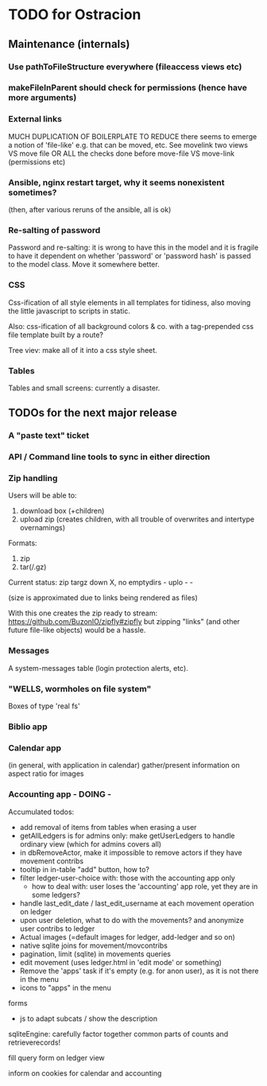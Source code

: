 # TODO for Ostracion

## Maintenance (internals)

### Use pathToFileStructure everywhere (fileaccess views etc)

### makeFileInParent should check for permissions (hence have more arguments)

### External links

MUCH DUPLICATION OF BOILERPLATE TO REDUCE
there seems to emerge a notion of 'file-like'
e.g. that can be moved, etc. See movelink two views VS move file
OR ALL the checks done before move-file VS move-link (permissions etc)

### Ansible, nginx restart target, why it seems nonexistent sometimes?
(then, after various reruns of the ansible, all is ok)

### Re-salting of password

Password and re-salting: it is wrong to have this in the model and
it is fragile to have it dependent on whether 'password' or 'password hash'
is passed to the model class. Move it somewhere better.

### CSS

Css-ification of all style elements in all templates for tidiness,
also moving the little javascript to scripts in static.

Also: css-ification of all background colors & co. with
a tag-prepended css file template built by a route?

Tree viev: make all of it into a css style sheet.

### Tables

Tables and small screens: currently a disaster.


## TODOs for the next major release

### A "paste text" ticket

### API / Command line tools to sync in either direction

### Zip handling

Users will be able to:

1. download box (+children)
2. upload zip (creates children, with all trouble of overwrites and
               intertype overnamings)

Formats:
1. zip
2. tar(/.gz)

Current status:
       zip                  targz
down   X, no emptydirs      -
uplo   -                    -

(size is approximated due to links being rendered as files)

With this one creates the zip ready to stream:
  https://github.com/BuzonIO/zipfly#zipfly
but zipping "links" (and other future file-like objects) would be a hassle.

### Messages

A system-messages table (login protection alerts, etc).

### "WELLS, wormholes on file system"

Boxes of type 'real fs'

### Biblio app

### Calendar app
(in general, with application in calendar) gather/present information on aspect ratio for images

### Accounting app - DOING -

Accumulated todos:
  - add removal of items from tables when erasing a user
  - getAllLedgers is for admins only: make getUserLedgers to handle ordinary view (which for admins covers all)
  - in dbRemoveActor, make it impossible to remove actors if they have movement contribs
  - tooltip in in-table "add" button, how to?
  - filter ledger-user-choice with: those with the accounting app only
    - how to deal with: user loses the 'accounting' app role, yet they are in some ledgers?
  - handle last_edit_date / last_edit_username at each movement operation on ledger
  - upon user deletion, what to do with the movements? and anonymize user contribs to ledger
  - Actual images (=default images for ledger, add-ledger and so on)
  - native sqlite joins for movement/movcontribs
  - pagination, limit (sqlite) in movements queries
  - edit movement (uses ledger.html in 'edit mode' or something)
  - Remove the 'apps' task if it's empty (e.g. for anon user), as it is not there in the menu
  - icons to "apps" in the menu

forms
  + js to adapt subcats / show the description

sqliteEngine: carefully factor together common parts of counts and retrieverecords!

fill query form on ledger view

inform on cookies for calendar and accounting
